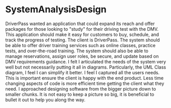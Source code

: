 # SystemAnalysisDesign
DriverPass wanted an application that could expand its reach and offer packages for those looking to "study" for their driving test with the DMV.
This application should make it easy for customers to buy, schedule, and track the progress of testing.
The client is DriverPass.
The system should be able to offer driver training services such as online classes, practice tests, and over-the-road training. The system should also be able to manage reservations, assign user roles, be secure, and update based on DMV requirements guidance.
I felt I articulated the needs of the system very well but not necessarily putting it all in diagrams. Particularly, the UML Class diagram, I feel I can simplify it better.
I feel I captured all the users needs. This is important ensure the client is happy with the end product. Less time changing aspects of code is more efficient time getting the client what they need.
I approached designing software from the bigger picture down to smaller chunks. It is not easy to keep a picture so big, it is beneficial to bullet it out to help you along the way.
